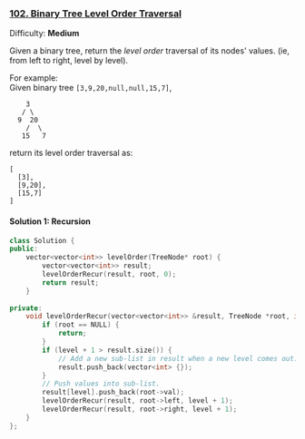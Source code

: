### [102\. Binary Tree Level Order Traversal](https://leetcode.com/problems/binary-tree-level-order-traversal/ )
  
  
Difficulty: **Medium**
  
  
Given a binary tree, return the _level order_ traversal of its nodes' values. (ie, from left to right, level by level).
  
For example:  
Given binary tree `[3,9,20,null,null,15,7]`,  
  
```
    3
   / \
  9  20
    /  \
   15   7
```
  
return its level order traversal as:  

```
[
  [3],
  [9,20],
  [15,7]
]
```
  
  
#### Solution 1: Recursion
  
  
```cpp
class Solution {
public:
    vector<vector<int>> levelOrder(TreeNode* root) {
        vector<vector<int>> result;
        levelOrderRecur(result, root, 0);
        return result;
    }
  
private:
    void levelOrderRecur(vector<vector<int>> &result, TreeNode *root, int level) {
        if (root == NULL) {
            return;
        }
        if (level + 1 > result.size()) {
            // Add a new sub-list in result when a new level comes out.
            result.push_back(vector<int> {});      
        }
        // Push values into sub-list.
        result[level].push_back(root->val);        
        levelOrderRecur(result, root->left, level + 1);
        levelOrderRecur(result, root->right, level + 1);
    }
};
```  
  